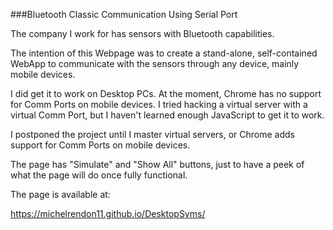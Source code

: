 ###Bluetooth Classic Communication Using Serial Port

The company I work for has sensors with Bluetooth capabilities.

The intention of this Webpage was to create a stand-alone, self-contained WebApp to communicate with the sensors through any device, mainly mobile devices.

I did get it to work on Desktop PCs. At the moment, Chrome has no support for Comm Ports on mobile devices. I tried hacking a virtual server with a virtual Comm Port, but I haven't learned enough JavaScript to get it to work.

I postponed the project until I master virtual servers, or Chrome adds support for Comm Ports on mobile devices.

The page has "Simulate" and "Show All" buttons, just to have a peek of what the page will do once fully functional.

The page is available at:

<https://michelrendon11.github.io/DesktopSyms/>
